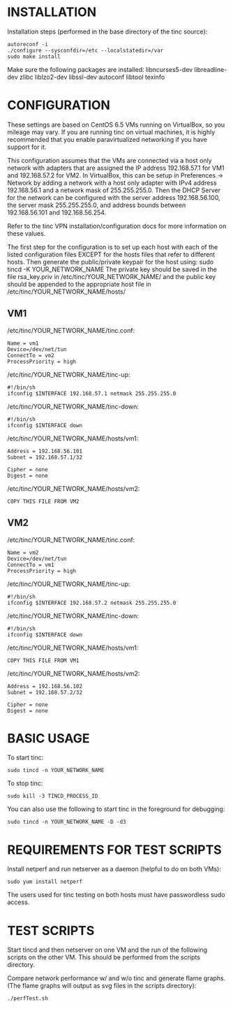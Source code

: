 INSTALLATION
============
Installation steps (performed in the base directory of the tinc source):

    autoreconf -i
    ./configure --sysconfdir=/etc --localstatedir=/var
    sudo make install

Make sure the following packages are installed:
libncurses5-dev libreadline-dev zlibc liblzo2-dev libssl-dev autoconf libtool texinfo

CONFIGURATION
=============
These settings are based on CentOS 6.5 VMs running on VirtualBox, so you mileage
may vary. If you are running tinc on virtual machines, it is highly recommended
that you enable paravirtualized networking if you have support for it.

This configuration assumes that the VMs are connected via a host only network
with adapters that are assigned the IP address 192.168.57.1 for VM1 and
192.168.57.2 for VM2. In VirtualBox, this can be setup in Preferences -> Network
by adding a network with a host only adapter with IPv4 address 192.168.56.1 and
a network mask of 255.255.255.0. Then the DHCP Server for the network can be
configured with the server address 192.168.56.100, the server mask 255.255.255.0,
and address bounds between 192.168.56.101 and 192.168.56.254.


Refer to the tinc VPN installation/configuration docs for more information on
these values.

The first step for the configuration is to set up each host with each of the
listed configuration files EXCEPT for the hosts files that refer to different
hosts. Then generate the public/private keypair for the host using:
    sudo tincd -K YOUR_NETWORK_NAME
The private key should be saved in the file rsa_key.priv in
/etc/tinc/YOUR_NETWORK_NAME/ and the public key should be appended to the
appropriate host file in /etc/tinc/YOUR_NETWORK_NAME/hosts/

VM1
---
/etc/tinc/YOUR_NETWORK_NAME/tinc.conf:

    Name = vm1
    Device=/dev/net/tun
    ConnectTo = vm2
    ProcessPriority = high

/etc/tinc/YOUR_NETWORK_NAME/tinc-up:

    #!/bin/sh
    ifconfig $INTERFACE 192.168.57.1 netmask 255.255.255.0

/etc/tinc/YOUR_NETWORK_NAME/tinc-down:

    #!/bin/sh
    ifconfig $INTERFACE down

/etc/tinc/YOUR_NETWORK_NAME/hosts/vm1:

    Address = 192.168.56.101
    Subnet = 192.168.57.1/32

    Cipher = none
    Digest = none

/etc/tinc/YOUR_NETWORK_NAME/hosts/vm2:

    COPY THIS FILE FROM VM2

VM2
---
/etc/tinc/YOUR_NETWORK_NAME/tinc.conf:

    Name = vm2
    Device=/dev/net/tun
    ConnectTo = vm1
    ProcessPriority = high

/etc/tinc/YOUR_NETWORK_NAME/tinc-up:

    #!/bin/sh
    ifconfig $INTERFACE 192.168.57.2 netmask 255.255.255.0

/etc/tinc/YOUR_NETWORK_NAME/tinc-down:

    #!/bin/sh
    ifconfig $INTERFACE down

/etc/tinc/YOUR_NETWORK_NAME/hosts/vm1:

    COPY THIS FILE FROM VM1

/etc/tinc/YOUR_NETWORK_NAME/hosts/vm2:

    Address = 192.168.56.102
    Subnet = 192.168.57.2/32

    Cipher = none
    Digest = none

BASIC USAGE
===========
To start tinc:

    sudo tincd -n YOUR_NETWORK_NAME

To stop tinc:

    sudo kill -3 TINCD_PROCESS_ID

You can also use the following to start tinc in the foreground for debugging:

    sudo tincd -n YOUR_NETWORK_NAME -D -d3

REQUIREMENTS FOR TEST SCRIPTS
=============================
Install netperf and run netserver as a daemon (helpful to do on both VMs):

    sudo yum install netperf

The users used for tinc testing on both hosts must have passwordless sudo access.

TEST SCRIPTS
============
Start tincd and then netserver on one VM and the run of the following scripts on
the other VM. This should be performed from the scripts directory.

Compare network performance w/ and w/o tinc and generate flame graphs.
(The flame graphs will output as svg files in the scripts directory):

    ./perfTest.sh

